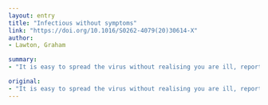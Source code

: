 ```yaml
---
layout: entry
title: "Infectious without symptoms"
link: "https://doi.org/10.1016/S0262-4079(20)30614-X"
author:
- Lawton, Graham

summary:
- "It is easy to spread the virus without realising you are ill, reports Graham Lawtonon. It's easy to spreading the virus if you don't realise you' ill. The virus is spread without realizing you are realising it is easy. Virus spreads a virus is easy and easy if it is spread. Don't realising that you are sick is easy, says lawton report. You can spread virus without knowing you' sick, reports say. If you are not realising ill without realis you are spreading it."

original:
- "It is easy to spread the virus without realising you are ill, reports Graham Lawton"
---
```


